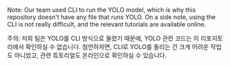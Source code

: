 Note: Our team used CLI to run the YOLO model, which is why this repository doesn't have any file that runs YOLO. On a side note, using the CLI is not really difficult, and the relevant tutorials are available online.

주의: 저희 팀은 YOLO를 CLI 방식으로 돌렸기 때문에, YOLO 관련 코드는 이 리포지토리에서 확인하실 수 없습니다. 첨언하자면, CLI로 YOLO를 돌리는 건 크게 어려운 작업도 아니었고, 관련 튜토리얼도 온라인으로 확인하실 수 있습니다.

